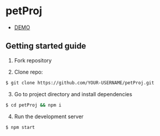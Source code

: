 # petProj
- [ DEMO ](https://mistesq.github.io/petProj/)

## Getting started guide

1.  Fork repository

2.  Clone repo:

```bash
$ git clone https://github.com/YOUR-USERNAME/petProj.git
```

3.  Go to project directory and install dependencies

```bash
$ cd petProj && npm i
```

4.  Run the development server

```bash
$ npm start
```
